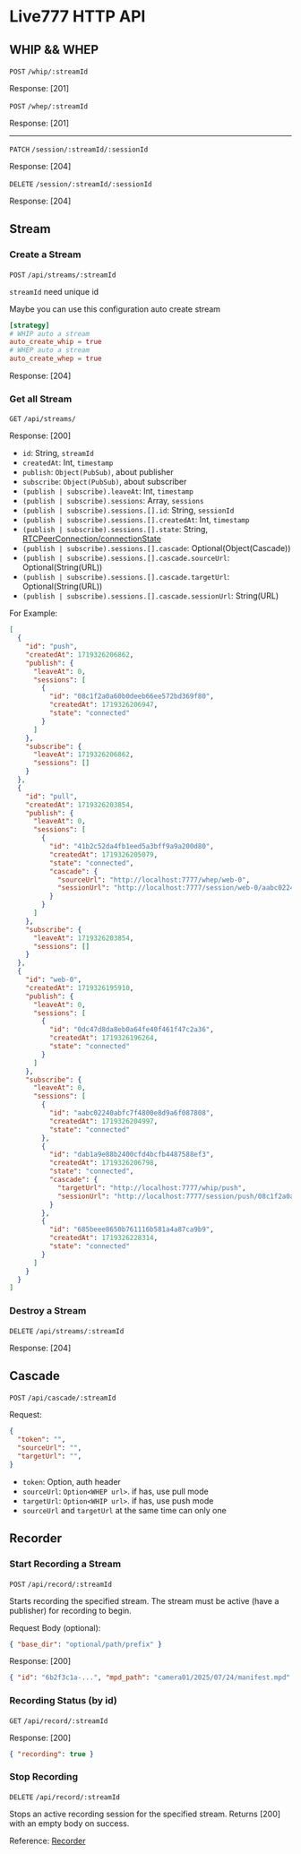 # Live777 HTTP API

## WHIP && WHEP

`POST` `/whip/:streamId`

Response: [201]

`POST` `/whep/:streamId`

Response: [201]

* * *

`PATCH` `/session/:streamId/:sessionId`

Response: [204]

`DELETE` `/session/:streamId/:sessionId`

Response: [204]

## Stream

### Create a Stream

`POST` `/api/streams/:streamId`

`streamId` need unique id

Maybe you can use this configuration auto create stream

```toml
[strategy]
# WHIP auto a stream
auto_create_whip = true
# WHEP auto a stream
auto_create_whep = true
```

Response: [204]

### Get all Stream

`GET` `/api/streams/`

Response: [200]

- `id`: String, `streamId`
- `createdAt`: Int, `timestamp`
- `publish`: `Object(PubSub)`, about publisher
- `subscribe`: `Object(PubSub)`, about subscriber
- `(publish | subscribe).leaveAt`: Int, `timestamp`
- `(publish | subscribe).sessions`: Array, `sessions`
- `(publish | subscribe).sessions.[].id`: String, `sessionId`
- `(publish | subscribe).sessions.[].createdAt`: Int, `timestamp`
- `(publish | subscribe).sessions.[].state`: String, [RTCPeerConnection/connectionState](https://developer.mozilla.org/en-US/docs/Web/API/RTCPeerConnection/connectionState#value)
- `(publish | subscribe).sessions.[].cascade`: Optional(Object(Cascade))
- `(publish | subscribe).sessions.[].cascade.sourceUrl`: Optional(String(URL))
- `(publish | subscribe).sessions.[].cascade.targetUrl`: Optional(String(URL))
- `(publish | subscribe).sessions.[].cascade.sessionUrl`: String(URL)

For Example:

```json
[
  {
    "id": "push",
    "createdAt": 1719326206862,
    "publish": {
      "leaveAt": 0,
      "sessions": [
        {
          "id": "08c1f2a0a60b0deeb66ee572bd369f80",
          "createdAt": 1719326206947,
          "state": "connected"
        }
      ]
    },
    "subscribe": {
      "leaveAt": 1719326206862,
      "sessions": []
    }
  },
  {
    "id": "pull",
    "createdAt": 1719326203854,
    "publish": {
      "leaveAt": 0,
      "sessions": [
        {
          "id": "41b2c52da4fb1eed5a3bff9a9a200d80",
          "createdAt": 1719326205079,
          "state": "connected",
          "cascade": {
            "sourceUrl": "http://localhost:7777/whep/web-0",
            "sessionUrl": "http://localhost:7777/session/web-0/aabc02240abfc7f4800e8d9a6f087808"
          }
        }
      ]
    },
    "subscribe": {
      "leaveAt": 1719326203854,
      "sessions": []
    }
  },
  {
    "id": "web-0",
    "createdAt": 1719326195910,
    "publish": {
      "leaveAt": 0,
      "sessions": [
        {
          "id": "0dc47d8da8eb0a64fe40f461f47c2a36",
          "createdAt": 1719326196264,
          "state": "connected"
        }
      ]
    },
    "subscribe": {
      "leaveAt": 0,
      "sessions": [
        {
          "id": "aabc02240abfc7f4800e8d9a6f087808",
          "createdAt": 1719326204997,
          "state": "connected"
        },
        {
          "id": "dab1a9e88b2400cfd4bcfb4487588ef3",
          "createdAt": 1719326206798,
          "state": "connected",
          "cascade": {
            "targetUrl": "http://localhost:7777/whip/push",
            "sessionUrl": "http://localhost:7777/session/push/08c1f2a0a60b0deeb66ee572bd369f80"
          }
        },
        {
          "id": "685beee8650b761116b581a4a87ca9b9",
          "createdAt": 1719326228314,
          "state": "connected"
        }
      ]
    }
  }
]
```

### Destroy a Stream

`DELETE` `/api/streams/:streamId`

Response: [204]

## Cascade

`POST` `/api/cascade/:streamId`

Request:

```json
{
  "token": "",
  "sourceUrl": "",
  "targetUrl": "",
}
```

- `token`: Option, auth header
- `sourceUrl`: `Option<WHEP url>`. if has, use pull mode
- `targetUrl`: `Option<WHIP url>`. if has, use push mode
- `sourceUrl` and `targetUrl` at the same time can only one

## Recorder

### Start Recording a Stream

`POST` `/api/record/:streamId`

Starts recording the specified stream. The stream must be active (have a publisher) for recording to begin.

Request Body (optional):

```json
{ "base_dir": "optional/path/prefix" }
```

Response: [200]

```json
{ "id": "6b2f3c1a-...", "mpd_path": "camera01/2025/07/24/manifest.mpd" }
```

### Recording Status (by id)

`GET` `/api/record/:streamId`

Response: [200]

```json
{ "recording": true }
```

### Stop Recording

`DELETE` `/api/record/:streamId`

Stops an active recording session for the specified stream. Returns [200] with an empty body on success.

Reference: [Recorder](recorder)

